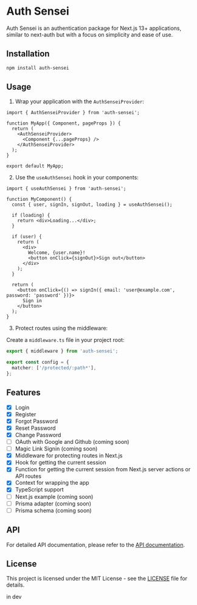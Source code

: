 # Auth Sensei

Auth Sensei is an authentication package for Next.js 13+ applications, similar to next-auth but with a focus on simplicity and ease of use.

## Installation

```bash
npm install auth-sensei
```

## Usage

1. Wrap your application with the `AuthSenseiProvider`:

```tsx
import { AuthSenseiProvider } from 'auth-sensei';

function MyApp({ Component, pageProps }) {
  return (
    <AuthSenseiProvider>
      <Component {...pageProps} />
    </AuthSenseiProvider>
  );
}

export default MyApp;
```

2. Use the `useAuthSensei` hook in your components:

```tsx
import { useAuthSensei } from 'auth-sensei';

function MyComponent() {
  const { user, signIn, signOut, loading } = useAuthSensei();

  if (loading) {
    return <div>Loading...</div>;
  }

  if (user) {
    return (
      <div>
        Welcome, {user.name}!
        <button onClick={signOut}>Sign out</button>
      </div>
    );
  }

  return (
    <button onClick={() => signIn({ email: 'user@example.com', password: 'password' })}>
      Sign in
    </button>
  );
}
```

3. Protect routes using the middleware:

Create a `middleware.ts` file in your project root:

```ts
export { middleware } from 'auth-sensei';

export const config = {
  matcher: ['/protected/:path*'],
};
```

## Features

- [x] Login
- [x] Register
- [x] Forgot Password
- [x] Reset Password
- [x] Change Password
- [ ] OAuth with Google and Github (coming soon)
- [ ] Magic Link Signin (coming soon)
- [x] Middleware for protecting routes in Next.js
- [x] Hook for getting the current session
- [x] Function for getting the current session from Next.js server actions or API routes
- [x] Context for wrapping the app
- [x] TypeScript support
- [ ] Next.js example (coming soon)
- [ ] Prisma adapter (coming soon)
- [ ] Prisma schema (coming soon)

## API

For detailed API documentation, please refer to the [API documentation](docs/API.md).

## License

This project is licensed under the MIT License - see the [LICENSE](LICENSE) file for details.

in dev